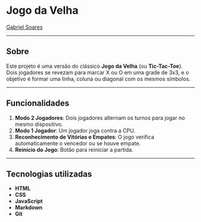 # Jogo da Velha

[Gabriel Soares](https://www.linkedin.com/in/gabriel-soares-3098782b0/)



---

## Sobre
Este projeto é uma versão do clássico **Jogo da Velha** (ou **Tic-Tac-Toe**). Dois jogadores se revezam para marcar X ou O em uma grade de 3x3, e o objetivo é formar uma linha, coluna ou diagonal com os mesmos símbolos.

---

## Funcionalidades
1. **Modo 2 Jogadores**: Dois jogadores alternam os turnos para jogar no mesmo dispositivo.
2. **Modo 1 Jogador**: Um jogador joga contra a CPU.
3. **Reconhecimento de Vitórias e Empates**: O jogo verifica automaticamente o vencedor ou se houve empate.
4. **Reinício do Jogo**: Botão para reiniciar a partida.

---

## Tecnologias utilizadas
- **HTML**
- **CSS**
- **JavaScript**
- **Markdown**
- **Git**
